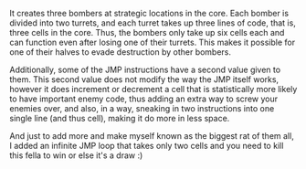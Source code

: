 It creates three bombers at strategic locations in the core.
Each bomber is divided into two turrets, and each turret takes up three lines of code, that is, three cells in the core.
Thus, the bombers only take up six cells each and can function even after losing one of their turrets. This makes it possible for one of their halves to evade destruction by other bombers.

Additionally, some of the JMP instructions have a second value given to them. This second value does not modify the way the JMP itself works, however it does increment or decrement a cell that is statistically more likely to have important enemy code, thus adding an extra way to screw your enemies over, and also, in a way, sneaking in two instructions into one single line (and thus cell), making it do more in less space.

And just to add more and make myself known as the biggest rat of them all, I added an infinite JMP loop that takes only two cells and you need to kill this fella to win or else it's a draw :)
